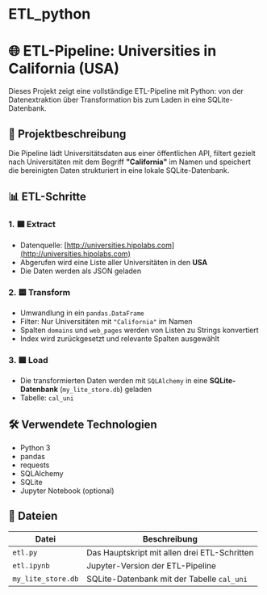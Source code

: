 # ETL_python

# 🌐 ETL-Pipeline: Universities in California (USA)

Dieses Projekt zeigt eine vollständige ETL-Pipeline mit Python: von der Datenextraktion über Transformation bis zum Laden in eine SQLite-Datenbank.

## 🧠 Projektbeschreibung

Die Pipeline lädt Universitätsdaten aus einer öffentlichen API, filtert gezielt nach Universitäten mit dem Begriff **"California"** im Namen und speichert die bereinigten Daten strukturiert in eine lokale SQLite-Datenbank.

## 📊 ETL-Schritte

### 1. 🟦 Extract
- Datenquelle: [http://universities.hipolabs.com](http://universities.hipolabs.com)
- Abgerufen wird eine Liste aller Universitäten in den **USA**
- Die Daten werden als JSON geladen

### 2. 🟨 Transform
- Umwandlung in ein `pandas.DataFrame`
- Filter: Nur Universitäten mit `"California"` im Namen
- Spalten `domains` und `web_pages` werden von Listen zu Strings konvertiert
- Index wird zurückgesetzt und relevante Spalten ausgewählt

### 3. 🟩 Load
- Die transformierten Daten werden mit `SQLAlchemy` in eine **SQLite-Datenbank** (`my_lite_store.db`) geladen
- Tabelle: `cal_uni`

## 🛠️ Verwendete Technologien

- Python 3
- pandas
- requests
- SQLAlchemy
- SQLite
- Jupyter Notebook (optional)

## 📁 Dateien

| Datei             | Beschreibung                                     |
|-------------------|--------------------------------------------------|
| `etl.py`          | Das Hauptskript mit allen drei ETL-Schritten     |
| `etl.ipynb`       | Jupyter-Version der ETL-Pipeline   |
| `my_lite_store.db`| SQLite-Datenbank mit der Tabelle `cal_uni`       |


